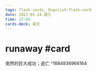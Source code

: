 ```yaml
---
tags: flash-cards, Engslish-flash-card
date: 2023-05-24-週三
time: 22:01
cards-deck: 英文
---
```


# runaway #card 
突然的巨大成功；逃亡
^1684936966164
